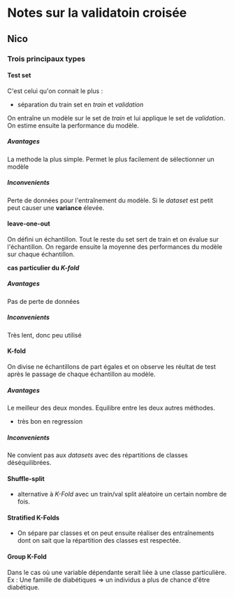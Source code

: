# Notes sur la validatoin croisée

## Nico

### Trois principaux types

#### Test set

C'est celui qu'on connait le plus :

- séparation du train set en *train* et *validation*

On entraîne un modèle sur le set de *train* et lui applique le set de *validation*.
On estime ensuite la performance du modèle.

##### Avantages

La methode la plus simple.
Permet le plus facilement de sélectionner un modèle

##### Inconvenients

Perte de données pour l'entraînement du modèle.
Si le *dataset* est petit peut causer une **variance** élevée.

#### leave-one-out

On défini un échantillon.
Tout le reste du set sert de train et on évalue sur l'échantillon.
On regarde ensuite la moyenne des performances du modèle sur chaque échantillon.

**cas particulier du *K-fold***

##### Avantages

Pas de perte de données

##### Inconvenients

Très lent, donc peu utilisé

#### K-fold

On divise ne échantillons de part égales et on observe les réultat de test après le passage de chaque échantillon au modèle.

##### Avantages

Le meilleur des deux mondes. Equilibre entre les deux autres méthodes.

- très bon en regression

##### Inconvenients

Ne convient pas aux *datasets* avec des répartitions de classes déséquilibrées.

#### Shuffle-split

- alternative à *K-Fold* avec un train/val split aléatoire un certain nombre de fois.

#### Stratified K-Folds

- On sépare par classes et on peut ensuite réaliser des entraînements dont on sait que la répartition des classes est respectée.

#### Group K-Fold

Dans le cas où une variable dépendante serait liée à une classe particulière.
Ex : Une famille de diabétiques => un individus a plus de chance d'être diabétique.
